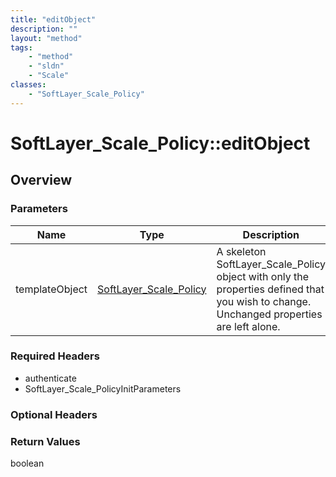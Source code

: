 ```yaml
---
title: "editObject"
description: ""
layout: "method"
tags:
    - "method"
    - "sldn"
    - "Scale"
classes:
    - "SoftLayer_Scale_Policy"
---
```

# SoftLayer_Scale_Policy::editObject
## Overview 


### Parameters 
|Name | Type | Description |
| --- | --- | --- |
|templateObject| <a href='/reference/datatypes/SoftLayer_Scale_Policy'>SoftLayer_Scale_Policy </a>| A skeleton SoftLayer_Scale_Policy object with only the properties defined that you wish to change. Unchanged properties are left alone.|


### Required Headers
* authenticate
* SoftLayer_Scale_PolicyInitParameters

### Optional Headers

### Return Values
boolean

